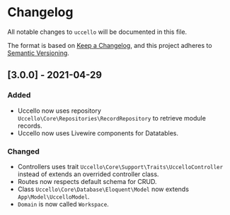 # Changelog

All notable changes to `uccello` will be documented in this file.

The format is based on [Keep a Changelog](https://keepachangelog.com/en/1.0.0/),
and this project adheres to [Semantic Versioning](https://semver.org/spec/v2.0.0.html).

## [3.0.0] - 2021-04-29
### Added
- Uccello now uses repository `Uccello\Core\Repositories\RecordRepository` to retrieve module records.
- Uccello now uses Livewire components for Datatables.

### Changed
- Controllers uses trait `Uccello\Core\Support\Traits\UccelloController` instead of extends an overrided controller class.
- Routes now respects default schema for CRUD.
- Class `Uccello\Core\Database\Eloquent\Model` now extends `App\Model\UccelloModel`.
- `Domain` is now called `Workspace`.

